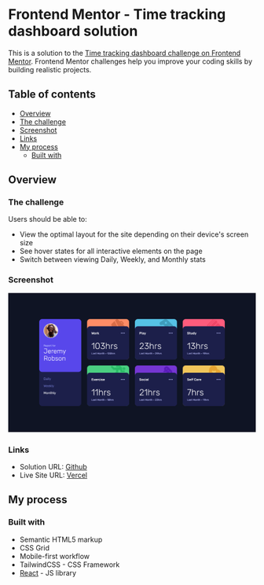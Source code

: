 # Frontend Mentor - Time tracking dashboard solution

This is a solution to the [Time tracking dashboard challenge on Frontend Mentor](https://www.frontendmentor.io/challenges/time-tracking-dashboard-UIQ7167Jw). Frontend Mentor challenges help you improve your coding skills by building realistic projects.

## Table of contents

- [Overview](#overview)
- [The challenge](#the-challenge)
- [Screenshot](#screenshot)
- [Links](#links)
- [My process](#my-process)
  - [Built with](#built-with)

## Overview

### The challenge

Users should be able to:

- View the optimal layout for the site depending on their device's screen size
- See hover states for all interactive elements on the page
- Switch between viewing Daily, Weekly, and Monthly stats

### Screenshot

![](./screenshot.png)

### Links

- Solution URL: [Github](https://github.com/Adel-Harrat/fm-junior-time-tracking-dashboard)
- Live Site URL: [Vercel](https://fm-junior-time-tracking-dashboard.vercel.app/)

## My process

### Built with

- Semantic HTML5 markup
- CSS Grid
- Mobile-first workflow
- TailwindCSS - CSS Framework
- [React](https://reactjs.org/) - JS library
